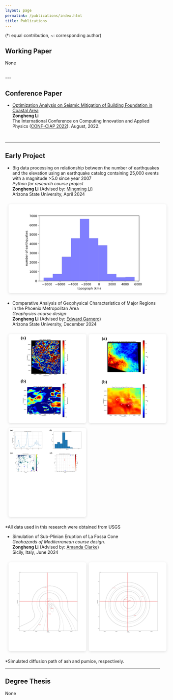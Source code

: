 ```yaml
---
layout: page
permalink: /publications/index.html
title: Publications
---
```

<style>
/* === 纵向图片优化版 === */
.img-grid {
    display: grid;
    grid-template-columns: repeat(auto-fit, minmax(240px, 1fr)); /* 缩小最小列宽 */
    gap: 1rem;
    margin: 1.5rem -0.8rem; /* 负边距补偿 */
}

.img-grid img {
    width: 100%;
    height: 320px; /* 增加高度适应竖图 */
    object-fit: contain; /* 改为contain完整显示 */
    object-position: center top; /* 顶部对齐 */
    border-radius: 6px;
    background: #fff; /* 添加白色背景 */
    box-shadow: 0 2px 8px rgba(0,0,0,0.12);
    padding: 4px; /* 留白 */
}

/* 创建竖图专用类 */
.img-grid.vertical {
    grid-template-columns: repeat(auto-fit, minmax(180px, 1fr));
}
.img-grid.vertical img {
    height: 280px;
    object-position: contain;
}

/* 响应式调整 */
@media (max-width: 768px) {
    .img-grid {
        margin: 1rem -0.5rem;
    }
    .img-grid img {
        height: 280px;
    }
}
</style>

(†: equal contribution, ~: corresponding author)

## Working Paper

None

<br>
---

## Conference Paper

- [Optimization Analysis on Seismic Mitigation of Building Foundation in Coastal Area](https://iopscience.iop.org/article/10.1088/1742-6596/2386/1/012055)<br>**Zongheng Li**<br>The International Conference on Computing Innovation and Applied Physics ([CONF-CIAP 2022](https://2022.confciap.org/)). August, 2022.

<br>


---

## Early Project

- Big data processing on relationship between the number of earthquakes and the elevation using an earthquake catalog containing 25,000 events with a magnitude >5.0 since year 2007<br> 
  *Python for research course project*  
  **Zongheng Li** (Advised by: [Mingming Li](https://search.asu.edu/profile/1558323))  
  Arizona State University, April 2024
  <div class="img-grid vertical">
    <img src="/images/ses494personal.jpg">
  </div>

- Comparative Analysis of Geophysical Characteristics of Major Regions in the Phoenix Metropolitan Area  
  *Geophysics course design*  
  **Zongheng Li** (Advised by: [Edward Garnero](https://search.asu.edu/profile/216280))  
  Arizona State University, December 2024
  <div class="img-grid vertical">
    <img src="/images/Aeromagnetic2.jpg">
    <img src="/images/Bouguer2.jpg">
    <img src="/images/EQstatistics.jpg">
  </div>
*All data used in this research were obtained from USGS

- Simulation of Sub-Plinian Eruption of La Fossa Cone   
  *Geohazards of Mediterranean course design.*  
  **Zongheng Li** (Advised by: [Amanda Clarke](https://search.asu.edu/profile/499877))  
  Sicily, Italy, June 2024
  
  <div class="img-grid vertical">
    <img src="/images/ash.jpg">
    <img src="/images/pumice.jpg">
  </div>
*Simulated diffusion path of ash and pumice, respectively.

---

## Degree Thesis

None

<br>